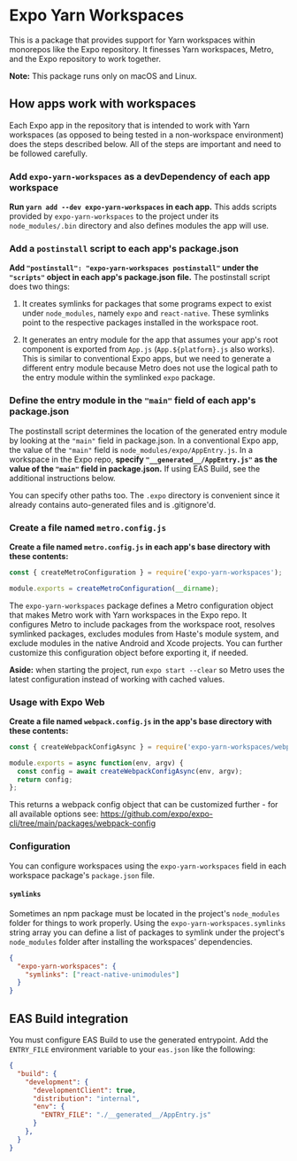 # Expo Yarn Workspaces

This is a package that provides support for Yarn workspaces within monorepos like the Expo repository. It finesses Yarn workspaces, Metro, and the Expo repository to work together.

**Note:** This package runs only on macOS and Linux.

## How apps work with workspaces

Each Expo app in the repository that is intended to work with Yarn workspaces (as opposed to being tested in a non-workspace environment) does the steps described below. All of the steps are important and need to be followed carefully.

### Add `expo-yarn-workspaces` as a devDependency of each app workspace

**Run `yarn add --dev expo-yarn-workspaces` in each app.** This adds scripts provided by `expo-yarn-workspaces` to the project under its `node_modules/.bin` directory and also defines modules the app will use.

### Add a `postinstall` script to each app's package.json

**Add `"postinstall": "expo-yarn-workspaces postinstall"` under the `"scripts"` object in each app's package.json file.** The postinstall script does two things:

1. It creates symlinks for packages that some programs expect to exist under `node_modules`, namely `expo` and `react-native`. These symlinks point to the respective packages installed in the workspace root.

2. It generates an entry module for the app that assumes your app's root component is exported from `App.js` (`App.${platform}.js` also works). This is similar to conventional Expo apps, but we need to generate a different entry module because Metro does not use the logical path to the entry module within the symlinked `expo` package.

### Define the entry module in the `"main"` field of each app's package.json

The postinstall script determines the location of the generated entry module by looking at the `"main"` field in package.json. In a conventional Expo app, the value of the `"main"` field is `node_modules/expo/AppEntry.js`. In a workspace in the Expo repo, **specify `"__generated__/AppEntry.js"` as the value of the `"main"` field in package.json.** If using EAS Build, see the additional instructions below.

You can specify other paths too. The `.expo` directory is convenient since it already contains auto-generated files and is .gitignore'd.

### Create a file named `metro.config.js`

**Create a file named `metro.config.js` in each app's base directory with these contents:**

```js
const { createMetroConfiguration } = require('expo-yarn-workspaces');

module.exports = createMetroConfiguration(__dirname);
```

The `expo-yarn-workspaces` package defines a Metro configuration object that makes Metro work with Yarn workspaces in the Expo repo. It configures Metro to include packages from the workspace root, resolves symlinked packages, excludes modules from Haste's module system, and exclude modules in the native Android and Xcode projects. You can further customize this configuration object before exporting it, if needed.

**Aside:** when starting the project, run `expo start --clear` so Metro uses the latest configuration instead of working with cached values.

### Usage with Expo Web

**Create a file named `webpack.config.js` in the app's base directory with these contents:**

```js
const { createWebpackConfigAsync } = require('expo-yarn-workspaces/webpack');

module.exports = async function(env, argv) {
  const config = await createWebpackConfigAsync(env, argv);
  return config;
};
```

This returns a webpack config object that can be customized further - for all available options see: https://github.com/expo/expo-cli/tree/main/packages/webpack-config

### Configuration

You can configure workspaces using the `expo-yarn-workspaces` field in each workspace package's `package.json` file.

#### `symlinks`

Sometimes an npm package must be located in the project's `node_modules` folder for things to work properly. Using the `expo-yarn-workspaces.symlinks` string array you can define a list of packages to symlink under the project's `node_modules` folder after installing the workspaces' dependencies.

```json
{
  "expo-yarn-workspaces": {
    "symlinks": ["react-native-unimodules"]
  }
}
```

## EAS Build integration

You must configure EAS Build to use the generated entrypoint. Add the `ENTRY_FILE` environment variable to your `eas.json` like the following:

```json
{
  "build": {
    "development": {
      "developmentClient": true,
      "distribution": "internal",
      "env": {
        "ENTRY_FILE": "./__generated__/AppEntry.js"
      }
    },
  }
}
```
